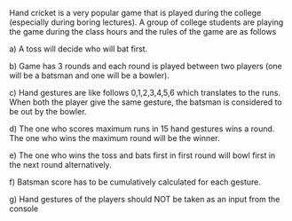 
Hand cricket is a very popular game that is played during the college (especially during boring lectures). A group of college students are playing the game
during the class hours and the rules of the game are as follows

a) A toss will decide who will bat first.

b) Game has 3 rounds and each round is played between two players (one will be a batsman and one will be a bowler).

c) Hand gestures are like follows 0,1,2,3,4,5,6 which translates to the runs. When both the player give the same gesture, the batsman is considered to be out by the bowler.

d) The one who scores maximum runs in 15 hand gestures wins a round. The one who wins the maximum round will be the winner.

e) The one who wins the toss and bats first in first round will bowl first in the next round alternatively.

f) Batsman score has to be cumulatively calculated for each gesture.

g) Hand gestures of the players should NOT be taken as an input from the console
